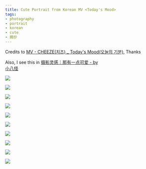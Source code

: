 ```yaml
---
title: Cute Portrait from Korean MV <Today's Mood>
tags:
- photography
- portrait
- korean
- cute
- 摘抄
---
```


Credits to [MV - CHEEZE(치즈) _ Today's Mood(오늘의 기분)](https://www.youtube.com/watch?v=zRq_DlEzygk),
Thanks

Also, I see this in [摄影灵感｜那有一点可爱 - by   
小八怪](https://www.xiaohongshu.com/explore/63f0a27e0000000013002b05)

![](Photography/Aesthetic/Portrait/attachments/photo_4_2023-03-27_23-53-20.jpg)

![](Photography/Aesthetic/Portrait/attachments/photo_5_2023-03-27_23-53-20.jpg)

![](Photography/Aesthetic/Portrait/attachments/photo_6_2023-03-27_23-53-20.jpg)

![](Photography/Aesthetic/Portrait/attachments/photo_7_2023-03-27_23-53-20.jpg)

![](Photography/Aesthetic/Portrait/attachments/photo_8_2023-03-27_23-53-20.jpg)

![](Photography/Aesthetic/Portrait/attachments/photo_9_2023-03-27_23-53-20.jpg)

![](Photography/Aesthetic/Portrait/attachments/photo_1_2023-03-27_23-53-20%201.jpg)

![](Photography/Aesthetic/Portrait/attachments/photo_2_2023-03-27_23-53-20%201.jpg)

![](Photography/Aesthetic/Portrait/attachments/photo_3_2023-03-27_23-53-20%201.jpg)

![](Photography/Aesthetic/Portrait/attachments/photo_2023-03-27_23-55-45.jpg)